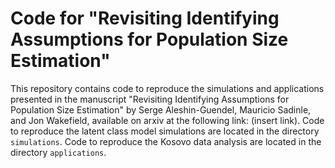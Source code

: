 # Code for "Revisiting Identifying Assumptions for Population Size Estimation"

This repository contains code to reproduce the simulations and applications 
presented in the manuscript "Revisiting Identifying Assumptions for Population 
Size Estimation" by Serge Aleshin-Guendel, Mauricio Sadinle, and Jon Wakefield,
available on arxiv at the following link: (insert link). Code to reproduce the 
latent class model simulations are located in the directory `simulations`. Code 
to reproduce the Kosovo data analysis are located in the directory 
`applications`.